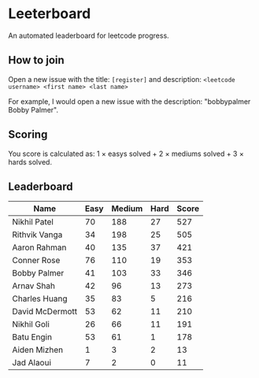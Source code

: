 # Leeterboard

An automated leaderboard for leetcode progress.

## How to join

Open a new issue with the title: `[register]` and description:
`<leetcode username> <first name> <last name>`

For example, I would open a new issue with the description: "bobbypalmer Bobby Palmer".

## Scoring

You score is calculated as:
1 $\times$ easys solved + 2 $\times$ mediums solved + 3 $\times$ hards solved.

## Leaderboard
| Name | Easy | Medium | Hard | Score |
| --- | --- | --- | --- | --- |
| Nikhil Patel | 70 | 188 | 27 | 527 |
| Rithvik Vanga | 34 | 198 | 25 | 505 |
| Aaron Rahman | 40 | 135 | 37 | 421 |
| Conner Rose | 76 | 110 | 19 | 353 |
| Bobby Palmer | 41 | 103 | 33 | 346 |
| Arnav Shah | 42 | 96 | 13 | 273 |
| Charles Huang | 35 | 83 | 5 | 216 |
| David McDermott | 53 | 62 | 11 | 210 |
| Nikhil Goli | 26 | 66 | 11 | 191 |
| Batu Engin | 53 | 61 | 1 | 178 |
| Aiden Mizhen | 1 | 3 | 2 | 13 |
| Jad Alaoui | 7 | 2 | 0 | 11 |
